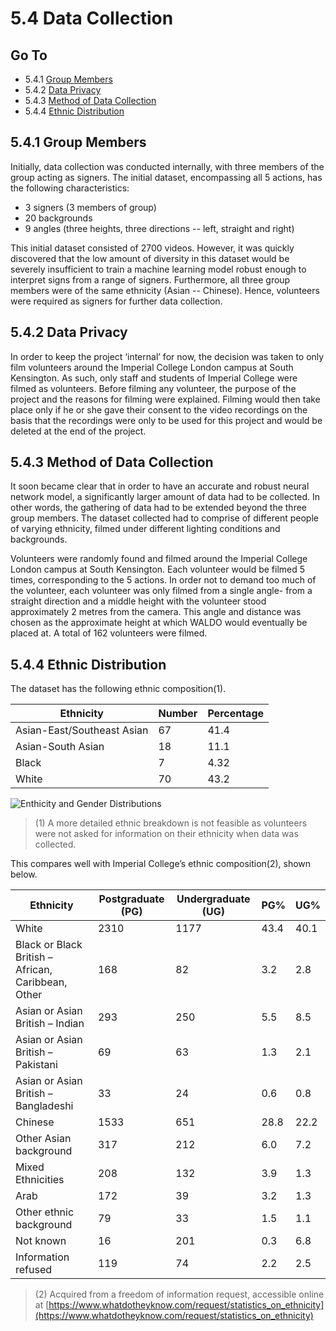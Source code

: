 5.4 Data Collection
===============

Go To
------
* 5.4.1 [Group Members](#541-group-members)
* 5.4.2 [Data Privacy](#542-data-privacy)
* 5.4.3 [Method of Data Collection](#543-method-of-data-collection)
* 5.4.4 [Ethnic Distribution](#544-ethnic-distribution)


5.4.1 Group Members
--------------

Initially, data collection was conducted internally, with three members of the group acting as signers. The initial dataset, encompassing all 5 actions, has the following characteristics:

 -   3 signers (3 members of group)
 -   20 backgrounds
 -   9 angles (three heights, three directions -- left, straight and right)

This initial dataset consisted of 2700 videos. However, it was quickly discovered that the low amount of diversity in this dataset would be severely insufficient to train a machine learning model robust enough to interpret signs from a range of signers. Furthermore, all three group members were of the same ethnicity (Asian -- Chinese). Hence, volunteers were required as signers for further data collection.

 
5.4.2 Data Privacy
-----------

In order to keep the project ‘internal’ for now, the decision was taken to only film volunteers around the Imperial College London campus at South Kensington. As such, only staff and students of Imperial College were filmed as volunteers. Before filming any volunteer, the purpose of the project and the reasons for filming were explained. Filming would then take place only if he or she gave their consent to the video recordings on the basis that the recordings were only to be used for this project and would be deleted at the end of the project.


5.4.3 Method of Data Collection
------------------------

It soon became clear that in order to have an accurate and robust neural network model, a significantly larger amount of data had to be collected. In other words, the gathering of data had to be extended beyond the three group members. The dataset collected had to comprise of different people of varying ethnicity, filmed under different lighting conditions and backgrounds.

Volunteers were randomly found and filmed around the Imperial College London campus at South Kensington. Each volunteer would be filmed 5 times, corresponding to the 5 actions. In order not to demand too much of the volunteer, each volunteer was only filmed from a single angle- from a straight direction and a middle height with the volunteer stood approximately 2 metres from the camera. This angle and distance was chosen as the approximate height at which WALDO would eventually be placed at. A total of 162 volunteers were filmed.


5.4.4 Ethnic Distribution
-------------------

The dataset has the following ethnic composition(1).

| Ethnicity                  	| Number 	| Percentage 	|
|----------------------------	|--------	|------------	|
| Asian-East/Southeast Asian 	| 67     	| 41.4       	|
| Asian-South Asian          	| 18     	| 11.1       	|
| Black                      	| 7      	| 4.32       	|
| White                      	| 70     	| 43.2       	|


![Enthicity and Gender Distributions](https://github.com/patrickjohncyh/ibm-waldo/blob/master/imgs/data_diversity4.png "Ethnicity and Gender Distributions")

> (1) A more detailed ethnic breakdown is not feasible as volunteers were not asked for information on their ethnicity when data was collected.


This compares well with Imperial College’s ethnic composition(2), shown below.

| Ethnicity                                          	| Postgraduate (PG)   	| Undergraduate (UG)   	| PG%  	| UG%  	|
|----------------------------------------------------	|------	|------	|------	|------	|
| White                                              	| 2310 	| 1177 	| 43.4 	| 40.1 	|
| Black or Black British – African, Caribbean, Other 	| 168  	| 82   	| 3.2  	| 2.8  	|
| Asian or Asian British – Indian                    	| 293  	| 250  	| 5.5  	| 8.5  	|
| Asian or Asian British – Pakistani                 	| 69   	| 63   	| 1.3  	| 2.1  	|
| Asian or Asian British – Bangladeshi               	| 33   	| 24   	| 0.6  	| 0.8  	|
| Chinese                                            	| 1533 	| 651  	| 28.8 	| 22.2 	|
| Other Asian background                             	| 317  	| 212  	| 6.0  	| 7.2  	|
| Mixed Ethnicities                                  	| 208  	| 132  	| 3.9  	| 1.3  	|
| Arab                                               	| 172  	| 39   	| 3.2  	| 1.3  	|
| Other ethnic background                            	| 79   	| 33   	| 1.5  	| 1.1  	|
| Not known                                          	| 16   	| 201  	| 0.3  	| 6.8  	|
| Information refused                                	| 119  	| 74   	| 2.2  	| 2.5  	|


> (2) Acquired from a freedom of information request, accessible online at [https://www.whatdotheyknow.com/request/statistics_on_ethnicity](https://www.whatdotheyknow.com/request/statistics_on_ethnicity)
